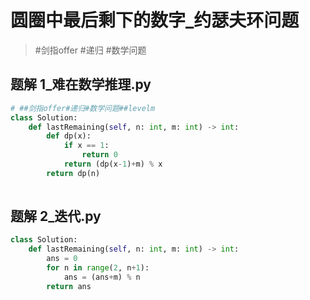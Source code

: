 
# 圆圈中最后剩下的数字_约瑟夫环问题

>  #剑指offer  #递归  #数学问题

## 题解 1_难在数学推理.py

```.py
# ##剑指offer#递归#数学问题##levelm
class Solution:
    def lastRemaining(self, n: int, m: int) -> int:
        def dp(x):
            if x == 1:
                return 0
            return (dp(x-1)+m) % x
        return dp(n)
        
```

## 题解 2_迭代.py

```.py
class Solution:
    def lastRemaining(self, n: int, m: int) -> int:
        ans = 0
        for n in range(2, n+1):
            ans = (ans+m) % n
        return ans

```



